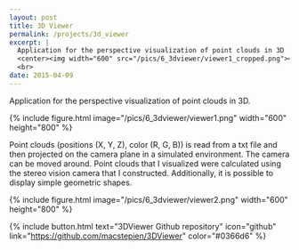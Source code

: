 ```yaml
---
layout: post
title: 3D Viewer
permalink: /projects/3d_viewer
excerpt: |
  Application for the perspective visualization of point clouds in 3D
  <center><img width="600" src="/pics/6_3dviewer/viewer1_cropped.png"></center>
  <br>
date: 2015-04-09
---
```


Application for the perspective visualization of point clouds in 3D.

{% include figure.html image="/pics/6_3dviewer/viewer1.png" width="600" height="800" %}

Point clouds (positions (X, Y, Z), color (R, G, B)) is read from a txt file and then projected on the camera plane in a simulated environment. The camera can be moved around. Point clouds that I visualized were calculated using the stereo vision camera that I constructed. Additionally, it is possible to display simple geometric shapes.

{% include figure.html image="/pics/6_3dviewer/viewer2.png" width="600" height="800" %}

{% include button.html text="3DViewer Github repository" icon="github" link="https://github.com/macstepien/3DViewer" color="#0366d6" %}
